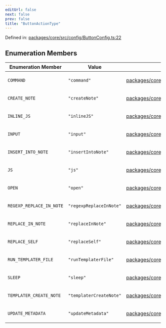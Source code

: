 ```yaml
---
editUrl: false
next: false
prev: false
title: "ButtonActionType"
---
```


Defined in: [packages/core/src/config/ButtonConfig.ts:22](https://github.com/mProjectsCode/obsidian-meta-bind-plugin/blob/6b3651315380ea977c7f8746a2130e83024d2b95/packages/core/src/config/ButtonConfig.ts#L22)

## Enumeration Members

<table>
<thead>
<tr>
<th>Enumeration Member</th>
<th>Value</th>
<th>Defined in</th>
</tr>
</thead>
<tbody>
<tr>
<td>

<a id="command"></a> `COMMAND`

</td>
<td>

`"command"`

</td>
<td>

[packages/core/src/config/ButtonConfig.ts:23](https://github.com/mProjectsCode/obsidian-meta-bind-plugin/blob/6b3651315380ea977c7f8746a2130e83024d2b95/packages/core/src/config/ButtonConfig.ts#L23)

</td>
</tr>
<tr>
<td>

<a id="create_note"></a> `CREATE_NOTE`

</td>
<td>

`"createNote"`

</td>
<td>

[packages/core/src/config/ButtonConfig.ts:31](https://github.com/mProjectsCode/obsidian-meta-bind-plugin/blob/6b3651315380ea977c7f8746a2130e83024d2b95/packages/core/src/config/ButtonConfig.ts#L31)

</td>
</tr>
<tr>
<td>

<a id="inline_js"></a> `INLINE_JS`

</td>
<td>

`"inlineJS"`

</td>
<td>

[packages/core/src/config/ButtonConfig.ts:36](https://github.com/mProjectsCode/obsidian-meta-bind-plugin/blob/6b3651315380ea977c7f8746a2130e83024d2b95/packages/core/src/config/ButtonConfig.ts#L36)

</td>
</tr>
<tr>
<td>

<a id="input"></a> `INPUT`

</td>
<td>

`"input"`

</td>
<td>

[packages/core/src/config/ButtonConfig.ts:26](https://github.com/mProjectsCode/obsidian-meta-bind-plugin/blob/6b3651315380ea977c7f8746a2130e83024d2b95/packages/core/src/config/ButtonConfig.ts#L26)

</td>
</tr>
<tr>
<td>

<a id="insert_into_note"></a> `INSERT_INTO_NOTE`

</td>
<td>

`"insertIntoNote"`

</td>
<td>

[packages/core/src/config/ButtonConfig.ts:35](https://github.com/mProjectsCode/obsidian-meta-bind-plugin/blob/6b3651315380ea977c7f8746a2130e83024d2b95/packages/core/src/config/ButtonConfig.ts#L35)

</td>
</tr>
<tr>
<td>

<a id="js"></a> `JS`

</td>
<td>

`"js"`

</td>
<td>

[packages/core/src/config/ButtonConfig.ts:24](https://github.com/mProjectsCode/obsidian-meta-bind-plugin/blob/6b3651315380ea977c7f8746a2130e83024d2b95/packages/core/src/config/ButtonConfig.ts#L24)

</td>
</tr>
<tr>
<td>

<a id="open"></a> `OPEN`

</td>
<td>

`"open"`

</td>
<td>

[packages/core/src/config/ButtonConfig.ts:25](https://github.com/mProjectsCode/obsidian-meta-bind-plugin/blob/6b3651315380ea977c7f8746a2130e83024d2b95/packages/core/src/config/ButtonConfig.ts#L25)

</td>
</tr>
<tr>
<td>

<a id="regexp_replace_in_note"></a> `REGEXP_REPLACE_IN_NOTE`

</td>
<td>

`"regexpReplaceInNote"`

</td>
<td>

[packages/core/src/config/ButtonConfig.ts:33](https://github.com/mProjectsCode/obsidian-meta-bind-plugin/blob/6b3651315380ea977c7f8746a2130e83024d2b95/packages/core/src/config/ButtonConfig.ts#L33)

</td>
</tr>
<tr>
<td>

<a id="replace_in_note"></a> `REPLACE_IN_NOTE`

</td>
<td>

`"replaceInNote"`

</td>
<td>

[packages/core/src/config/ButtonConfig.ts:32](https://github.com/mProjectsCode/obsidian-meta-bind-plugin/blob/6b3651315380ea977c7f8746a2130e83024d2b95/packages/core/src/config/ButtonConfig.ts#L32)

</td>
</tr>
<tr>
<td>

<a id="replace_self"></a> `REPLACE_SELF`

</td>
<td>

`"replaceSelf"`

</td>
<td>

[packages/core/src/config/ButtonConfig.ts:34](https://github.com/mProjectsCode/obsidian-meta-bind-plugin/blob/6b3651315380ea977c7f8746a2130e83024d2b95/packages/core/src/config/ButtonConfig.ts#L34)

</td>
</tr>
<tr>
<td>

<a id="run_templater_file"></a> `RUN_TEMPLATER_FILE`

</td>
<td>

`"runTemplaterFile"`

</td>
<td>

[packages/core/src/config/ButtonConfig.ts:29](https://github.com/mProjectsCode/obsidian-meta-bind-plugin/blob/6b3651315380ea977c7f8746a2130e83024d2b95/packages/core/src/config/ButtonConfig.ts#L29)

</td>
</tr>
<tr>
<td>

<a id="sleep"></a> `SLEEP`

</td>
<td>

`"sleep"`

</td>
<td>

[packages/core/src/config/ButtonConfig.ts:27](https://github.com/mProjectsCode/obsidian-meta-bind-plugin/blob/6b3651315380ea977c7f8746a2130e83024d2b95/packages/core/src/config/ButtonConfig.ts#L27)

</td>
</tr>
<tr>
<td>

<a id="templater_create_note"></a> `TEMPLATER_CREATE_NOTE`

</td>
<td>

`"templaterCreateNote"`

</td>
<td>

[packages/core/src/config/ButtonConfig.ts:28](https://github.com/mProjectsCode/obsidian-meta-bind-plugin/blob/6b3651315380ea977c7f8746a2130e83024d2b95/packages/core/src/config/ButtonConfig.ts#L28)

</td>
</tr>
<tr>
<td>

<a id="update_metadata"></a> `UPDATE_METADATA`

</td>
<td>

`"updateMetadata"`

</td>
<td>

[packages/core/src/config/ButtonConfig.ts:30](https://github.com/mProjectsCode/obsidian-meta-bind-plugin/blob/6b3651315380ea977c7f8746a2130e83024d2b95/packages/core/src/config/ButtonConfig.ts#L30)

</td>
</tr>
</tbody>
</table>
